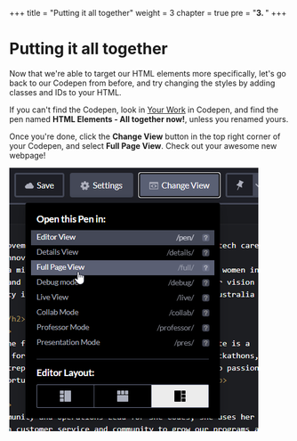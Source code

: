 +++
title = "Putting it all together"
weight = 3
chapter = true
pre = "<b>3. </b>"
+++

# Putting it all together

Now that we're able to target our HTML elements more specifically, let's go back to our Codepen from before, and try changing the styles by adding classes and IDs to your HTML.

If you can't find the Codepen, look in [Your Work](https://codepen.io/your-work/) in Codepen, and find the pen named **HTML Elements - All together now!**, unless you renamed yours.

Once you're done, click the **Change View** button in the top right corner of your Codepen, and select **Full Page View**. Check out your awesome new webpage! 

![](images/codepen_full_view.png)